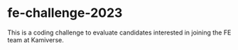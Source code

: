 # fe-challenge-2023
This is a coding challenge to evaluate candidates interested in joining the FE team at Kamiverse.
